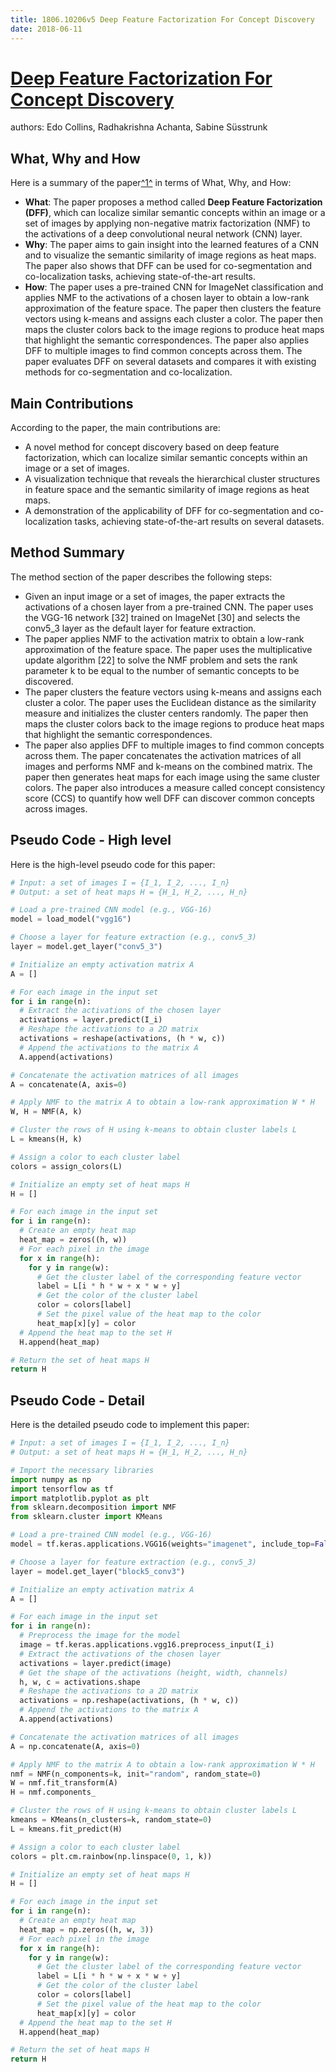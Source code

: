 ```yaml
---
title: 1806.10206v5 Deep Feature Factorization For Concept Discovery
date: 2018-06-11
---
```


# [Deep Feature Factorization For Concept Discovery](http://arxiv.org/abs/1806.10206v5)

authors: Edo Collins, Radhakrishna Achanta, Sabine Süsstrunk


## What, Why and How

[1]: https://arxiv.org/abs/1806.10206v5 "[1806.10206v5] Deep Feature Factorization For Concept Discovery - arXiv.org"
[2]: https://arxiv.org/pdf/1806.10206v5.pdf "Deep Feature Factorization For Concept arXiv:1806.10206v5 [cs.LG] 8 Oct ..."
[3]: http://export.arxiv.org/abs/1806.10206v5 "[1806.10206v5] Deep Feature Factorization For Concept Discovery"

Here is a summary of the paper[^1^][1] in terms of What, Why, and How:

- **What**: The paper proposes a method called **Deep Feature Factorization (DFF)**, which can localize similar semantic concepts within an image or a set of images by applying non-negative matrix factorization (NMF) to the activations of a deep convolutional neural network (CNN) layer.
- **Why**: The paper aims to gain insight into the learned features of a CNN and to visualize the semantic similarity of image regions as heat maps. The paper also shows that DFF can be used for co-segmentation and co-localization tasks, achieving state-of-the-art results.
- **How**: The paper uses a pre-trained CNN for ImageNet classification and applies NMF to the activations of a chosen layer to obtain a low-rank approximation of the feature space. The paper then clusters the feature vectors using k-means and assigns each cluster a color. The paper then maps the cluster colors back to the image regions to produce heat maps that highlight the semantic correspondences. The paper also applies DFF to multiple images to find common concepts across them. The paper evaluates DFF on several datasets and compares it with existing methods for co-segmentation and co-localization.

## Main Contributions

According to the paper, the main contributions are:

- A novel method for concept discovery based on deep feature factorization, which can localize similar semantic concepts within an image or a set of images.
- A visualization technique that reveals the hierarchical cluster structures in feature space and the semantic similarity of image regions as heat maps.
- A demonstration of the applicability of DFF for co-segmentation and co-localization tasks, achieving state-of-the-art results on several datasets.

## Method Summary

The method section of the paper describes the following steps:

- Given an input image or a set of images, the paper extracts the activations of a chosen layer from a pre-trained CNN. The paper uses the VGG-16 network [32] trained on ImageNet [30] and selects the conv5_3 layer as the default layer for feature extraction.
- The paper applies NMF to the activation matrix to obtain a low-rank approximation of the feature space. The paper uses the multiplicative update algorithm [22] to solve the NMF problem and sets the rank parameter k to be equal to the number of semantic concepts to be discovered.
- The paper clusters the feature vectors using k-means and assigns each cluster a color. The paper uses the Euclidean distance as the similarity measure and initializes the cluster centers randomly. The paper then maps the cluster colors back to the image regions to produce heat maps that highlight the semantic correspondences.
- The paper also applies DFF to multiple images to find common concepts across them. The paper concatenates the activation matrices of all images and performs NMF and k-means on the combined matrix. The paper then generates heat maps for each image using the same cluster colors. The paper also introduces a measure called concept consistency score (CCS) to quantify how well DFF can discover common concepts across images.

## Pseudo Code - High level

Here is the high-level pseudo code for this paper:

```python
# Input: a set of images I = {I_1, I_2, ..., I_n}
# Output: a set of heat maps H = {H_1, H_2, ..., H_n}

# Load a pre-trained CNN model (e.g., VGG-16)
model = load_model("vgg16")

# Choose a layer for feature extraction (e.g., conv5_3)
layer = model.get_layer("conv5_3")

# Initialize an empty activation matrix A
A = []

# For each image in the input set
for i in range(n):
  # Extract the activations of the chosen layer
  activations = layer.predict(I_i)
  # Reshape the activations to a 2D matrix
  activations = reshape(activations, (h * w, c))
  # Append the activations to the matrix A
  A.append(activations)

# Concatenate the activation matrices of all images
A = concatenate(A, axis=0)

# Apply NMF to the matrix A to obtain a low-rank approximation W * H
W, H = NMF(A, k)

# Cluster the rows of H using k-means to obtain cluster labels L
L = kmeans(H, k)

# Assign a color to each cluster label
colors = assign_colors(L)

# Initialize an empty set of heat maps H
H = []

# For each image in the input set
for i in range(n):
  # Create an empty heat map
  heat_map = zeros((h, w))
  # For each pixel in the image
  for x in range(h):
    for y in range(w):
      # Get the cluster label of the corresponding feature vector
      label = L[i * h * w + x * w + y]
      # Get the color of the cluster label
      color = colors[label]
      # Set the pixel value of the heat map to the color
      heat_map[x][y] = color
  # Append the heat map to the set H
  H.append(heat_map)

# Return the set of heat maps H
return H

```

## Pseudo Code - Detail

Here is the detailed pseudo code to implement this paper:

```python
# Input: a set of images I = {I_1, I_2, ..., I_n}
# Output: a set of heat maps H = {H_1, H_2, ..., H_n}

# Import the necessary libraries
import numpy as np
import tensorflow as tf
import matplotlib.pyplot as plt
from sklearn.decomposition import NMF
from sklearn.cluster import KMeans

# Load a pre-trained CNN model (e.g., VGG-16)
model = tf.keras.applications.VGG16(weights="imagenet", include_top=False)

# Choose a layer for feature extraction (e.g., conv5_3)
layer = model.get_layer("block5_conv3")

# Initialize an empty activation matrix A
A = []

# For each image in the input set
for i in range(n):
  # Preprocess the image for the model
  image = tf.keras.applications.vgg16.preprocess_input(I_i)
  # Extract the activations of the chosen layer
  activations = layer.predict(image)
  # Get the shape of the activations (height, width, channels)
  h, w, c = activations.shape
  # Reshape the activations to a 2D matrix
  activations = np.reshape(activations, (h * w, c))
  # Append the activations to the matrix A
  A.append(activations)

# Concatenate the activation matrices of all images
A = np.concatenate(A, axis=0)

# Apply NMF to the matrix A to obtain a low-rank approximation W * H
nmf = NMF(n_components=k, init="random", random_state=0)
W = nmf.fit_transform(A)
H = nmf.components_

# Cluster the rows of H using k-means to obtain cluster labels L
kmeans = KMeans(n_clusters=k, random_state=0)
L = kmeans.fit_predict(H)

# Assign a color to each cluster label
colors = plt.cm.rainbow(np.linspace(0, 1, k))

# Initialize an empty set of heat maps H
H = []

# For each image in the input set
for i in range(n):
  # Create an empty heat map
  heat_map = np.zeros((h, w, 3))
  # For each pixel in the image
  for x in range(h):
    for y in range(w):
      # Get the cluster label of the corresponding feature vector
      label = L[i * h * w + x * w + y]
      # Get the color of the cluster label
      color = colors[label]
      # Set the pixel value of the heat map to the color
      heat_map[x][y] = color
  # Append the heat map to the set H
  H.append(heat_map)

# Return the set of heat maps H
return H

```